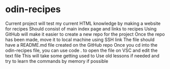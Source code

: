 # odin-recipes
Current project will test my current HTML knowledge by making a website for recipes
Should consist of main index page and links to recipes
Using GitHub will make it easier to create a new repo for the project
Once the repo has been made, move it to local machine using SSH link
The file should have a README.md file created on the GitHub repo
Once you cd into the odin-recipes file, you can use code . to open the file on VSC and edit the text file
This will take some getting used to
Use old lessons if needed and try to learn the commands by memory if possible